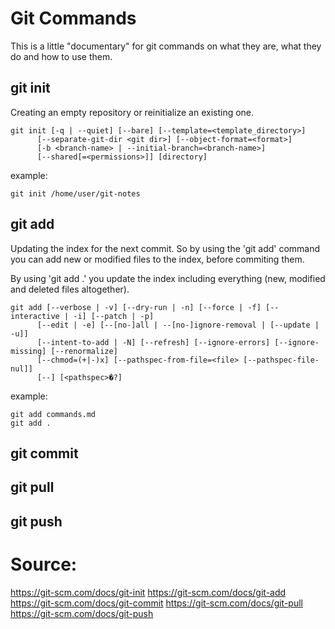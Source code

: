 # Git Commands
This is a little "documentary" for git commands on what they are, what they do and how to use them.

## git init
Creating an empty repository or reinitialize an existing one.
```
git init [-q | --quiet] [--bare] [--template=<template_directory>]
	  [--separate-git-dir <git dir>] [--object-format=<format>]
	  [-b <branch-name> | --initial-branch=<branch-name>]
	  [--shared[=<permissions>]] [directory]
```

example:
```
git init /home/user/git-notes
```

## git add
Updating the index for the next commit.
So by using the 'git add' command you can add new or modified files to the index, before commiting them.

By using 'git add .' you update the index including everything (new, modified and deleted files altogether).
```
git add [--verbose | -v] [--dry-run | -n] [--force | -f] [--interactive | -i] [--patch | -p]
	  [--edit | -e] [--[no-]all | --[no-]ignore-removal | [--update | -u]]
	  [--intent-to-add | -N] [--refresh] [--ignore-errors] [--ignore-missing] [--renormalize]
	  [--chmod=(+|-)x] [--pathspec-from-file=<file> [--pathspec-file-nul]]
	  [--] [<pathspec>�?]
```

example:
```
git add commands.md
git add .
```

## git commit


## git pull

## git push


# Source:
https://git-scm.com/docs/git-init
https://git-scm.com/docs/git-add
https://git-scm.com/docs/git-commit
https://git-scm.com/docs/git-pull
https://git-scm.com/docs/git-push